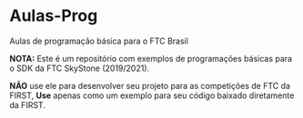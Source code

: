 # Aulas-Prog
Aulas de programação básica para o FTC Brasil

**NOTA:** Este é um repositório com exemplos de programações básicas para o SDK da FTC SkyStone (2019/2021). 

**NÃO** use ele para desenvolver seu projeto para as competições de FTC da FIRST, **Use** apenas como um exemplo para seu código baixado diretamente da FIRST. 
